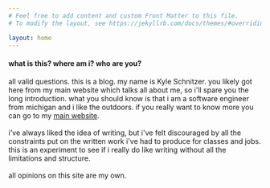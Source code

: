 ```yaml
---
# Feel free to add content and custom Front Matter to this file.
# To modify the layout, see https://jekyllrb.com/docs/themes/#overriding-theme-defaults

layout: home
---
```


#### what is this? where am i? who are you?

all valid questions. this is a blog. my name is Kyle Schnitzer. you likely got here from my
main website which talks all about me, so i'll spare you the long introduction.
what you should know is that i am a software engineer from michigan and i like the outdoors.
if you really want to know more you can go to my [main website](https://www.kyle-schnitzer.com).\
\
i've always liked the idea of writing, but i've felt discouraged by all the constraints
put on the written work i've had to produce for classes and jobs. this is an experiment
to see if i really do like writing without all the limitations and structure.\
\
all opinions on this site are my own.
